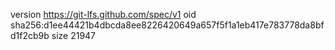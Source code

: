 version https://git-lfs.github.com/spec/v1
oid sha256:d1ee44421b4dbcda8ee8226420649a657f5f1a1eb417e783778da8bfd1f2cb9b
size 21947
